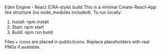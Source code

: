
Eden Engine - React (CRA-style) build
This is a minimal Create-React-App like structure (no node_modules included).
To run locally:
1. Install: npm install
2. Start: npm start
3. Build: npm run build

Files + icons are placed in public/icons. Replace placeholders with real PNGs if available.
